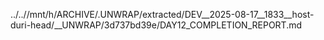 ../..//mnt/h/ARCHIVE/.UNWRAP/extracted/DEV__2025-08-17__1833__host-duri-head/__UNWRAP/3d737bd39e/DAY12_COMPLETION_REPORT.md
